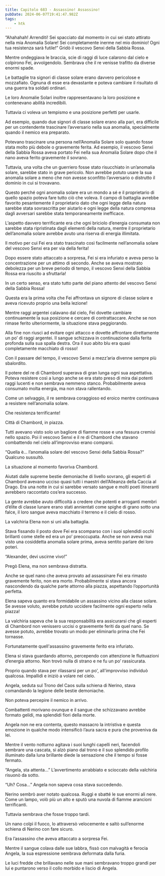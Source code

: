```yaml
---
title: Capitolo 683 - Assassino! Assassino!
pubDate: 2024-06-07T19:41:47.982Z
tags:
    - htk
---
```


“Ahahahah! Arrenditi! Sei spacciato dal momento in cui sei stato attirato nella mia Anomalia Solare! Sei completamente inerme nel mio dominio! Ogni tua resistenza sarà futile!” Gridò il vescovo Senxi della Sabbia Rossa.

Mentre ondeggiava le braccia, scie di raggi di luce calarono dal cielo e colpirono Fei, avvolgendolo. Sembrava che il re venisse trafitto da diverse enormi spade.

Le battaglie tra signori di classe solare erano davvero pericolose e mozzafiato. Ognuna di esse era devastante e poteva cambiare il risultato di una guerra tra soldati ordinari.

Le loro Anomalie Solari inoltre rappresentavano la loro posizione e contenevano abilità incredibili.

Tuttavia ci voleva un tempismo e una posizione perfetti per usarle.

Ad esempio, quando due signori di classe solare erano alla pari, era difficile per un contendente trascinare l’avversario nella sua anomalia, specialmente quando il nemico era preparato.

Potevano trascinare una persona nell’Anomalia Solare solo quando fosse stata molto più debole o gravemente ferita. Ad esempio, il vescovo Senxi della Sabbia Rossa aveva portato Fei nella sua Anomalia Solare dopo che il nano aveva ferito gravemente il sovrano.

Tuttavia, una volta che un guerriero fosse stato risucchiato in un’anomalia solare, sarebbe stato in grave pericolo. Non avrebbe potuto usare la sua anomalia solare a meno che non avesse sconfitto l’avversario o distrutto il dominio in cui si trovavano.

Questo perché ogni anomalia solare era un mondo a sé e il proprietario di quello spazio poteva fare tutto ciò che voleva. Il campo di battaglia avrebbe favorito pesantemente il proprietario dato che ogni legge della natura sarebbe stata sovrascritta per aiutarlo e ogni legge della natura compresa dagli avversari sarebbe stata temporaneamente inefficace.

L’aspetto davvero terrificante era che ogni briciolo d’energia consumata non sarebbe stata ripristinata dagli elementi della natura, mentre il proprietario dell’anomalia solare avrebbe avuto una riserva di energia illimitata.

Il motivo per cui Fei era stato trascinato così facilmente nell’anomalia solare del vescovo Senxi era per via della ferita!

Dopo essere stato attaccato a sorpresa, Fei si era infuriato e aveva perso la concentrazione per un attimo di secondo. Anche se aveva mostrato debolezza per un breve periodo di tempo, il vescovo Senxi della Sabbia Rossa era riuscito a sfruttarla!

In un certo senso, era stato tutto parte del piano attento del vescovo Senxi della Sabbia Rossa!

Questa era la prima volta che Fei affrontava un signore di classe solare e aveva ricevuto proprio una bella lezione!

Mentre raggi argentei calavano dal cielo, Fei dovette cambiare continuamente la sua posizione e cercare di contrattaccare. Anche se non rimase ferito ulteriormente, la situazione stava peggiorando.

Alla fine non riuscì ad evitare ogni attacco e dovette affrontare direttamente un po’ di raggi argentei. Il sangue schizzava in continuazione dalla ferita profonda sulla sua spalla destra. Ora il suo abito blu era quasi completamente macchiato di rosso!

Con il passare del tempo, il vescovo Senxi a mezz’aria divenne sempre più sbalordito.

Il potere del re di Chambord superava di gran lunga ogni sua aspettativa. Poteva resistere così a lungo anche se era stato preso di mira dai potenti raggi lucenti e non sembrava nemmeno stanco. Probabilmente aveva consumato molta energia, ma non stava rallentando.

Come un selvaggio, il re sembrava coraggioso ed eroico mentre continuava a resistere nell’anomalia solare.

Che resistenza terrificante!

Città di Chambord, in piazza.

Tutti avevano visto solo un bagliore di fiamme rosse e una fessura cremisi nello spazio. Poi il vescovo Senxi e il re di Chambord che stavano combattendo nel cielo all’improvviso erano comparsi.

“Quella è… l’anomalia solare del vescovo Senxi della Sabbia Rossa?” Qualcuno sussultò.

La situazione al momento favoriva Chambord.

Aiutati dalle supreme bestie demoniache di livello sovrano, gli esperti di Chambord avevano ucciso quasi tutti i maestri dell’Alleanza della Caccia al Drago. Era una notte in cui si sarebbe versato sangue e molti poeti itineranti avrebbero raccontato cos’era successo.

La gente avrebbe avuto difficoltà a credere che potenti e arroganti membri d’élite di classe lunare erano stati annientati come spighe di grano sotto una falce, il loro sangue aveva macchiato il terreno e il cielo di rosso.

La valchiria Elena non si unì alla battaglia.

Stava fissando il posto dove Fei era scomparso con i suoi splendidi occhi brillanti come stelle ed era un po’ preoccupata. Anche se non aveva mai visto una cosiddetta anomalia solare prima, aveva sentito parlare dei loro poteri.

“Alexander, devi uscirne vivo!”

Pregò Elena, ma non sembrava distratta.

Anche se quel nano che aveva provato ad assassinare Fei era rimasto gravemente ferito, non era morto. Probabilmente si stava ancora nascondendo da qualche parte attorno alla piazza, aspettando l’opportunità perfetta.

Elena sapeva quanto era formidabile un assassino vicino alla classe solare. Se avesse voluto, avrebbe potuto uccidere facilmente ogni esperto nella piazza!

La valchiria sapeva che la sua responsabilità era assicurarsi che gli esperti di Chambord non venissero uccisi o gravemente feriti da quel nano. Se avesse potuto, avrebbe trovato un modo per eliminarlo prima che Fei tornasse.

Fortunatamente quell'assassino gravemente ferito era infuriato.

Elena si stava guardando attorno, percependo con attenzione le fluttuazioni d’energia attorno. Non trovò nulla di strano e ne fu un po’ rassicurata.

Proprio quando stava per rilassarsi per un po', all'improvviso individuò qualcosa. Impallidì e iniziò a volare nel cielo.

Angela, seduta sul Trono del Caos sulla schiena di Nerino, stava comandando la legione delle bestie demoniache.

Non poteva percepire il nemico in arrivo.

Combattenti morivano ovunque e il sangue che schizzavano avrebbe formato gelidi, ma splendidi fiori della morte.

Angela non ne era contenta, questo massacro la intristiva e questa emozione in qualche modo intensificò l’aura sacra e pura che proveniva da lei.

Mentre il vento notturno agitava i suoi lunghi capelli neri, facendoli sembrare una cascata, si alzò piano dal trono e il suo splendido profilo illuminato dalla luna brillante diede la sensazione che il tempo si fosse fermato.

“Angela, sta attenta…” L’avvertimento arrabbiato e scioccato della valchiria risuonò da sotto.

“Uh? Cosa…” Angela non sapeva cosa stava succedendo.

Nerino sembrò aver notato qualcosa. Ruggì e sbatté le sue enormi ali nere. Come un lampo, volò più un alto e sputò una nuvola di fiamme arancioni terrificanti.

Tuttavia sembrava che fosse troppo tardi.

Un nano colpì il fuoco, lo attraversò velocemente e saltò sull’enorme schiena di Nerino con fare sicuro.

Era l’assassino che aveva attaccato a sorpresa Fei.

Mentre il sangue colava dalle sue labbra, fissò con malvagità e ferocia Angela, la sua espressione sembrava deformata dalla furia.

Le luci fredde che brillavano nelle sue mani sembravano troppo grandi per lui e puntarono verso il collo morbido e liscio di Angela.



